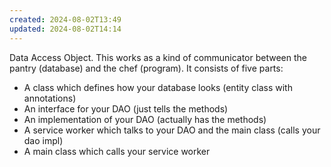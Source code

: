 ```yaml
---
created: 2024-08-02T13:49
updated: 2024-08-02T14:14
---
```

Data Access Object. This works as a kind of communicator between the pantry (database) and the chef (program). It consists of five parts:
- A class which defines how your database looks (entity class with annotations)
- An interface for your DAO (just tells the methods)
- An implementation of your DAO (actually has the methods)
- A service worker which talks to your DAO and the main class (calls your dao impl)
- A main class which calls your service worker 
